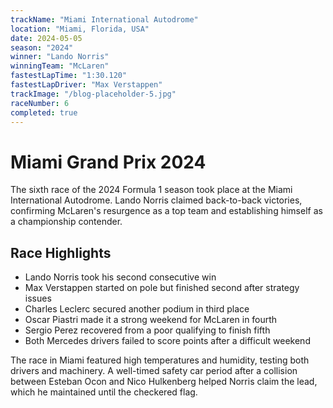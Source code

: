 ```yaml
---
trackName: "Miami International Autodrome"
location: "Miami, Florida, USA"
date: 2024-05-05
season: "2024"
winner: "Lando Norris"
winningTeam: "McLaren"
fastestLapTime: "1:30.120"
fastestLapDriver: "Max Verstappen"
trackImage: "/blog-placeholder-5.jpg"
raceNumber: 6
completed: true
---
```


# Miami Grand Prix 2024

The sixth race of the 2024 Formula 1 season took place at the Miami International Autodrome. Lando Norris claimed back-to-back victories, confirming McLaren's resurgence as a top team and establishing himself as a championship contender.

## Race Highlights

- Lando Norris took his second consecutive win
- Max Verstappen started on pole but finished second after strategy issues
- Charles Leclerc secured another podium in third place
- Oscar Piastri made it a strong weekend for McLaren in fourth
- Sergio Perez recovered from a poor qualifying to finish fifth
- Both Mercedes drivers failed to score points after a difficult weekend

The race in Miami featured high temperatures and humidity, testing both drivers and machinery. A well-timed safety car period after a collision between Esteban Ocon and Nico Hulkenberg helped Norris claim the lead, which he maintained until the checkered flag.
